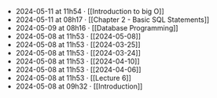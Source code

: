 - 2024-05-11 at 11h54 · [[Introduction to big O]]
- 2024-05-11 at 08h17 · [[Chapter 2 - Basic SQL Statements]]
- 2024-05-09 at 08h16 · [[Database Programming]]
- 2024-05-08 at 11h53 · [[2024-05-08]]
- 2024-05-08 at 11h53 · [[2024-03-25]]
- 2024-05-08 at 11h53 · [[2024-03-24]]
- 2024-05-08 at 11h53 · [[2024-04-10]]
- 2024-05-08 at 11h53 · [[2024-04-06]]
- 2024-05-08 at 11h53 · [[Lecture 6]]
- 2024-05-08 at 09h32 · [[Introduction]]
